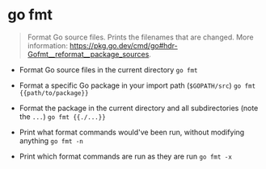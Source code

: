 # go fmt
> Format Go source files.
> Prints the filenames that are changed.
> More information: <https://pkg.go.dev/cmd/go#hdr-Gofmt__reformat__package_sources>.

- Format Go source files in the current directory
`go fmt`

- Format a specific Go package in your import path (`$GOPATH/src`)
`go fmt {{path/to/package}}`

- Format the package in the current directory and all subdirectories (note the `...`)
`go fmt {{./...}}`

- Print what format commands would've been run, without modifying anything
`go fmt -n`

- Print which format commands are run as they are run
`go fmt -x`
